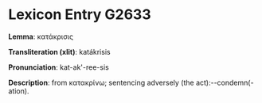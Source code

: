 # Lexicon Entry G2633

**Lemma**: κατάκρισις

**Transliteration (xlit)**: katákrisis

**Pronunciation**: kat-ak'-ree-sis

**Description**:
from κατακρίνω; sentencing adversely (the act):--condemn(-ation).
